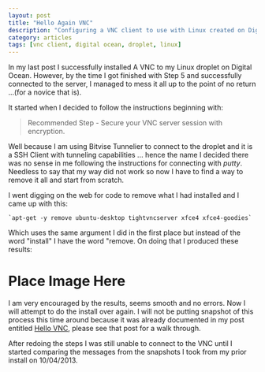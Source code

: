 ```yaml
---
layout: post
title: "Hello Again VNC"
description: "Configuring a VNC client to use with Linux created on Digital Ocean droplet."
category: articles
tags: [vnc client, digital ocean, droplet, linux]
---
```


In my last post I successfully installed A VNC to my Linux droplet on Digital Ocean. However, by the time I got finished with Step 5 and successfully connected to the server, I managed to mess it all up to the point of no return ...(for a novice that is).

It started when I decided to follow the instructions beginning with:
> Recommended Step - Secure your VNC server session with encryption.

Well because I am using Bitvise Tunnelier to connect to the droplet and it is a SSH Client with tunneling capabilities ... hence the name I decided there was no sense in me following the instructions for connecting with *putty*. Needless to say that my way did not work so now I have to find a way to remove it all and start from scratch.

I went digging on the web for code to remove what I had installed and I came up with this:
    
    `apt-get -y remove ubuntu-desktop tightvncserver xfce4 xfce4-goodies`
Which uses the same argument I did in the first place but instead of the word "install" I have the word "remove. On doing that I produced these results:
# Place Image Here #
I am very encouraged by the results, seems smooth and no errors. Now I will attempt to do the install over again. I will not be putting snapshot of this process this time around because it was already documented in my post entitled [Hello VNC](http://hello-vnc), please see that post for a walk through.

After redoing the steps I was still unable to connect to the VNC until I started comparing the messages from the snapshots I took from my prior install on 10/04/2013.

